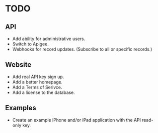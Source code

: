 # TODO

## API

* Add ability for administrative users.
* Switch to Apigee.
* Webhooks for record updates. (Subscribe to all or specific records.)

## Website

* Add real API key sign up.
* Add a better homepage.
* Add a Terms of Serivce.
* Add a license to the database.

## Examples

* Create an example iPhone and/or iPad application with the API read-only key.
